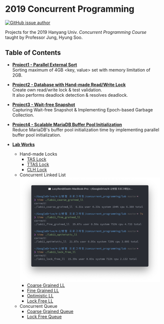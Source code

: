 # 2019 Concurrent Programming

[![GitHub issue author](https://img.shields.io/badge/author-DaeIn%20Lee-blue.svg)](https://github.com/LazyRen)

Projects for the 2019 Hanyang Univ. *Concurrent Programming Course* taught by Professor Jung, Hyung Soo.



## Table of Contents

* **[Project1 - Parallel External Sort](./project1)**<br>
    Sorting maximum of 4GB <key, value> set with memory limitation of 2GB.<br>

* **[Project2 - Database with Hand-made Read/Write Lock](./project2)**<br>
    Create own read/write lock & test validation.<br>
    It also performs deadlock detection & resolves deadlock.<br>

* **[Project3 - Wait-free Snapshot](./project3)**<br>
    Capturing Wait-free Snapshot & Implementing Epoch-based Garbage Collection.<br>

* **[Project4 - Scalable MariaDB Buffer Pool Initialization](./project4)**<br>
    Reduce MariaDB's buffer pool initialization time by implementing parallel buffer pool initialization.<br>

* **[Lab Works](./lab)**
    * Hand-made Locks
        * [TAS Lock](./lab/lab10_prac_tas_lock.cpp)
        * [TTAS Lock](./lab/lab10_prac_ttas_lock.cpp)
        * [CLH Lock](./lab/lab10_prac_clh_lock.cpp)
    * Concurrent Linked List
    ![LL Performance](./lab/lab11_elapsed_time_measured.png)
        * [Coarse Grained LL](./lab/lab11_coarse_grained_ll.cpp)
        * [Fine Grained LL](./lab/lab11_fine_grained_ll.cpp)
        * [Optimistic LL](./lab/lab11_optimistic_ll.cpp)
        * [Lock Free LL](./lab/lab11_lock_free_ll.cpp)
    * Concurrent Queue
        * [Coarse Grained Queue](./lab/lab12_coarse_grained_queue.cpp)
        * [Lock Free Queue](./lab/lab12_lock_free_queue.cpp)

